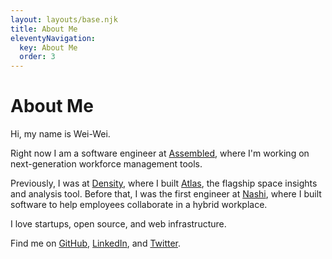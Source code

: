 ```yaml
---
layout: layouts/base.njk
title: About Me
eleventyNavigation:
  key: About Me
  order: 3
---
```


# About Me

Hi, my name is Wei-Wei.

Right now I am a software engineer at [Assembled](https://www.assembled.com/), where I'm working on next-generation workforce management tools.

Previously, I was at [Density](https://density.io/), where I built [Atlas](https://density.io/atlas), the flagship space insights and analysis tool. Before that, I was the first engineer at [Nashi](https://www.prnewswire.com/news-releases/density-acquires-nashi-a-desk--and-space-reservation-solution-to-better-enable-hybrid-workplaces-301321843.html), where I built software to help employees collaborate in a hybrid workplace.

I love startups, open source, and web infrastructure.

Find me on [GitHub](https://github.com/wuweiweiwu), [LinkedIn](https://www.linkedin.com/in/hungweiwu/), and [Twitter](https://twitter.com/wuweiweiwu).
